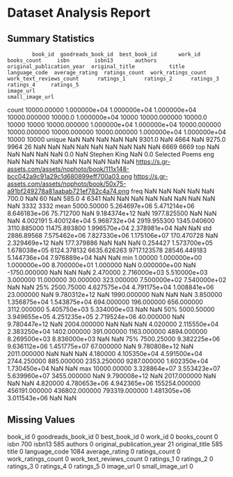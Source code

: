 # Dataset Analysis Report

## Summary Statistics
            book_id  goodreads_book_id  best_book_id       work_id   books_count     isbn        isbn13       authors  original_publication_year  original_title           title language_code  average_rating  ratings_count  work_ratings_count  work_text_reviews_count      ratings_1      ratings_2      ratings_3     ratings_4     ratings_5                                                                                 image_url                                                                         small_image_url
count   10000.00000       1.000000e+04  1.000000e+04  1.000000e+04  10000.000000  10000.0  1.000000e+04         10000               10000.000000         10000.0           10000         10000    10000.000000   1.000000e+04        1.000000e+04             10000.000000   10000.000000   10000.000000   10000.000000  1.000000e+04  1.000000e+04                                                                                     10000                                                                                   10000
unique          NaN                NaN           NaN           NaN           NaN   9301.0           NaN          4664                        NaN          9275.0            9964            26             NaN            NaN                 NaN                      NaN            NaN            NaN            NaN           NaN           NaN                                                                                      6669                                                                                    6669
top             NaN                NaN           NaN           NaN           NaN      0.0           NaN  Stephen King                        NaN             0.0  Selected Poems           eng             NaN            NaN                 NaN                      NaN            NaN            NaN            NaN           NaN           NaN  https://s.gr-assets.com/assets/nophoto/book/111x148-bcc042a9c91a29c1d680899eff700a03.png  https://s.gr-assets.com/assets/nophoto/book/50x75-a91bf249278a81aabab721ef782c4a74.png
freq            NaN                NaN           NaN           NaN           NaN    700.0           NaN            60                        NaN           585.0               4          6341             NaN            NaN                 NaN                      NaN            NaN            NaN            NaN           NaN           NaN                                                                                      3332                                                                                    3332
mean     5000.50000       5.264697e+06  5.471214e+06  8.646183e+06     75.712700      NaN  9.184374e+12           NaN                1977.825500             NaN             NaN           NaN        4.002191   5.400124e+04        5.968732e+04              2919.955300    1345.040600    3110.885000   11475.893800  1.996570e+04  2.378981e+04                                                                                       NaN                                                                                     NaN
std      2886.89568       7.575462e+06  7.827330e+06  1.175106e+07    170.470728      NaN  2.329469e+12           NaN                 177.379886             NaN             NaN           NaN        0.254427   1.573700e+05        1.678038e+05              6124.378132    6635.626263    9717.123578   28546.449183  5.144736e+04  7.976889e+04                                                                                       NaN                                                                                     NaN
min         1.00000       1.000000e+00  1.000000e+00  8.700000e+01      1.000000      NaN  0.000000e+00           NaN               -1750.000000             NaN             NaN           NaN        2.470000   2.716000e+03        5.510000e+03                 3.000000      11.000000      30.000000     323.000000  7.500000e+02  7.540000e+02                                                                                       NaN                                                                                     NaN
25%      2500.75000       4.627575e+04  4.791175e+04  1.008841e+06     23.000000      NaN  9.780312e+12           NaN                1990.000000             NaN             NaN           NaN        3.850000   1.356875e+04        1.543875e+04               694.000000     196.000000     656.000000    3112.000000  5.405750e+03  5.334000e+03                                                                                       NaN                                                                                     NaN
50%      5000.50000       3.949655e+05  4.251235e+05  2.719524e+06     40.000000      NaN  9.780447e+12           NaN                2004.000000             NaN             NaN           NaN        4.020000   2.115550e+04        2.383250e+04              1402.000000     391.000000    1163.000000    4894.000000  8.269500e+03  8.836000e+03                                                                                       NaN                                                                                     NaN
75%      7500.25000       9.382225e+06  9.636112e+06  1.451775e+07     67.000000      NaN  9.780808e+12           NaN                2011.000000             NaN             NaN           NaN        4.180000   4.105350e+04        4.591500e+04              2744.250000     885.000000    2353.250000    9287.000000  1.602350e+04  1.730450e+04                                                                                       NaN                                                                                     NaN
max     10000.00000       3.328864e+07  3.553423e+07  5.639960e+07   3455.000000      NaN  9.790008e+12           NaN                2017.000000             NaN             NaN           NaN        4.820000   4.780653e+06        4.942365e+06            155254.000000  456191.000000  436802.000000  793319.000000  1.481305e+06  3.011543e+06                                                                                       NaN                                                                                     NaN

## Missing Values
book_id                         0
goodreads_book_id               0
best_book_id                    0
work_id                         0
books_count                     0
isbn                          700
isbn13                        585
authors                         0
original_publication_year      21
original_title                585
title                           0
language_code                1084
average_rating                  0
ratings_count                   0
work_ratings_count              0
work_text_reviews_count         0
ratings_1                       0
ratings_2                       0
ratings_3                       0
ratings_4                       0
ratings_5                       0
image_url                       0
small_image_url                 0
